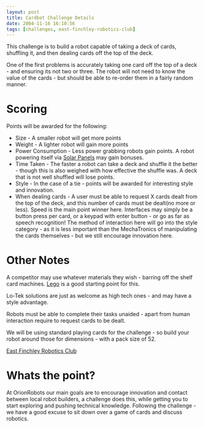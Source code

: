 ```yaml
---
layout: post
title: Cardbot Challenge Details
date: 2004-11-16 16:10:56
tags: [challenges, east-finchley-robotics-club]
---
```

This challenge is to build a robot capable of taking a deck of cards, shuffling it, and then dealing cards off the top of the deck.

One of the first problems is accurately taking one card off the top of a deck - and ensuring its not two or three. The robot will not need to know the value of the cards - but should be able to re-order them in a fairly random manner.

# Scoring

Points will be awarded for the following:

* Size - A smaller robot will get more points
* Weight - A lighter robot will gain more points
* Power Consumption - Less power grabbing robots gain points. A robot powering itself via <a class="wiki" href="/wiki/solar_panel.html" title="Solar Panel">Solar Panels</a> may gain bonuses.
* Time Taken - The faster a robot can take a deck and shuffle it the better - though this is also weighed with how effective the shuffle was. A deck that is not well shuffled will lose points.
* Style - In the case of a tie - points will be awarded for interesting style and innovation.
* When dealing cards - A user must be able to request X cards dealt from the top of the deck, and this number of cards must be dealt(no more or less). Speed is the main point winner here. Interfaces may simply be a button press per card, or a keypad with enter button - or go as far as speech recognition! The method of interaction here will go into the style category - as it is less important than the MechaTronics of manipulating the cards themselves - but we still encourage innovation here.

# Other Notes

A competitor may use whatever materials they wish - barring off the shelf card machines. <a class="wiki" href="/wiki/lego.html" title="The best known construction toy">Lego</a> is a good starting point for this.

Lo-Tek solutions are just as welcome as high tech ones - and may have a style advantage.

Robots must be able to complete their tasks unaided - apart from human interaction require to request cards to be dealt.

We will be using standard playing cards for the challenge - so build your robot around those for dimensions - with a pack size of 52.

<a class="wiki" href="/wiki/east_finchley_robotics_club.html" title="East Finchley Robotics Club">East Finchley Robotics Club</a>

# Whats the point?

At OrionRobots our main goals are to encourage innovation and contact between local robot builders, a challenge does this, while getting you to start exploring and pushing technical knowledge. Following the challenge - we have a good excuse to sit down over a game of cards and discuss robotics.
